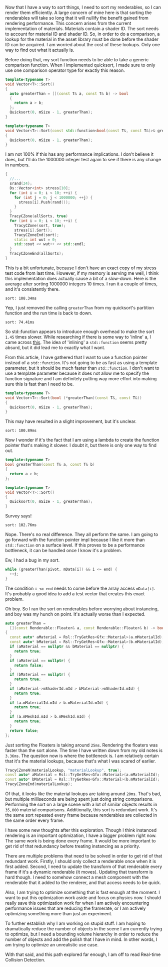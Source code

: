 Now that I have a way to sort things, I need to sort my renderables, so I can render them efficiently. A large concern of mine here is that sorting the renderables will take so long that it will nullify the benefit gained from rendering performance. This concern arises from the current implementation of materials. Materials contain a shader ID. The sort needs to account for material ID and shader ID. So, in order to do a comparison, a lookup for the material in the asset library must be done before the shader ID can be acquired. I am worried about the cost of these lookups. Only one way to find out what it actually is.

Before doing that, my sort function needs to be able to take a generic comparison function. When I implemented quicksort, I made sure to only use one comparison operator type for exactly this reason.
```cpp
template<typename T>
void Vector<T>::Sort()
{
  auto greaterThan = [](const T& a, const T& b) -> bool
  {
    return a > b;
  };
  Quicksort(0, mSize - 1, greaterThan);
}

template<typename T>
void Vector<T>::Sort(const std::function<bool(const T&, const T&)>& greaterThan)
{
  Quicksort(0, mSize - 1, greaterThan);
}
```

I am not 100% if this has any performance implications. I don't believe it does, but I'll do the 1000000 integer test again to see if there is any change in numbers.
```cpp
{
  //...
  srand(34);
  Ds::Vector<int> stress[10];
  for (int i = 0; i < 10; ++i) {
    for (int j = 0; j < 1000000; ++j) {
      stress[i].Push(rand());
    }
  }
  TracyCZone(allSorts, true)
  for (int i = 0; i < 10; ++i) {
    TracyCZone(sort, true);
    stress[i].Sort();
    TracyCZoneEnd(sort);
    static int wut = 0;
    std::cout << wut++ << std::endl;
  }
  TracyCZoneEnd(allSorts);
}
```

This is a bit unfortunate, because I don't have an exact copy of my stress test code from last time. However, if my memory is serving me well, I think this implementation does actually cause a bit of a slow-down. Here is the average after sorting 1000000 integers 10 times. I ran it a couple of times, and it's consistently there.
```
sort: 108.34ms
```

Yep, I just removed the calling `greaterThan` from my quicksort's partition function and the run time is back to down.
```
sort: 74.41ms
```

So std::function appears to introduce enough overhead to make the sort `1.45` times slower. While researching if there is some way to 'inline' a, I came across [this](https://vittorioromeo.info/index/blog/passing_functions_to_functions.html). The idea of 'inlining' a `std::function` seems pretty absurd, but it did lead me to exactly what I want.

From this article, I have gathered that I want to use a function pointer instead of a `std::function`. It's not going to be as fast as using a template parameter, but it should be much faster than `std::function`. I don't want to use a template parameter because it does not allow me to specify the function signature and I am definitely putting way more effort into making sure this is fast than I need to be.
```cpp
template<typename T>
void Vector<T>::Sort(bool (*greaterThan)(const T&, const T&))
{
  Quicksort(0, mSize - 1, greaterThan);
}
```

This may have resulted in a slight improvement, but it's unclear.
```
sort: 100.89ms
```
Now I wonder if it's the fact that I am using a lambda to create the function pointer that's making it slower. I doubt it, but there is only one way to find out.
```cpp
template<typename T>
bool greaterThan(const T& a, const T& b)
{
  return a > b;
};

template<typename T>
void Vector<T>::Sort()
{
  Quicksort(0, mSize - 1, greaterThan);
}
```
Survey says!
```
sort: 102.76ms
```

Nope. There's no real difference. They all perform the same. I am going to go forward with the function pointer impl because I like it more than `std::function` on a surface level. If this proves to be a performance bottleneck, it can be handled once I know it's a problem.

Ew, I had a bug in my sort.
```cpp
while (greaterThan(pivot, mData[i]) && i <= end) {
  ++i;
}
```
The condition `i <= end` needs to come before the array access `mData[i]`. It's probably a good idea to add a test vector that creates this exact problem.

Oh boy. So I ran the sort on renderables before worrying about instancing, and boy was my hunch on point. It's actually worse than I expected.
```cpp
auto greaterThan =
  [](const Renderable::Floater& a, const Renderable::Floater& b) -> bool
{
  const auto* aMaterial = Rsl::TryGetRes<Gfx::Material>(a.mMaterialId);
  const auto* bMaterial = Rsl::TryGetRes<Gfx::Material>(b.mMaterialId);
  if (aMaterial == nullptr && bMaterial == nullptr) {
    return true;
  }
  if (aMaterial == nullptr) {
    return false;
  }
  if (bMaterial == nullptr) {
    return true;
  }
  if (aMaterial->mShaderId.mId > bMaterial->mShaderId.mId) {
    return true;
  }
  if (a.mMaterialId.mId > b.mMaterialId.mId) {
    return true;
  }
  if (a.mMeshId.mId > b.mMeshId.mId) {
    return true;
  }
  return false;
};
```
Just sorting the Floaters is taking around `25ms`. Rendering the floaters was faster than the sort alone. The time I have written down from my old notes is `3.36ms`. The question now is where the bottleneck is. I am relatively certain that it's the material lookups, because that's what I was scared of earlier.
```cpp
TracyCZoneN(materialLookup, "materialLookup", true);
const auto* aMaterial = Rsl::TryGetRes<Gfx::Material>(a.mMaterialId);
const auto* bMaterial = Rsl::TryGetRes<Gfx::Material>(b.mMaterialId);
TracyCZoneEnd(materialLookup);
```
Of that, it looks like the material lookups are taking around `20ms`. That's bad, but multiple milliseconds are being spent just doing string comparisons. Performing the sort on a large scene with a lot of similar objects results in `35,000` material comparisons. Additionally, this sort is redundant work. It's the same sort repeated every frame because renderables are collected in the same order every frame.

I have some new thoughts after this exploration. Though I think instanced rendering is an important optimization, I have a bigger problem right now. The same work is being done every frame. It would be more important to get rid of that redundancy before treating instancing as a priority.

There are multiple problems that need to be solved in order to get rid of that redundant work. Firstly, I should only collect a renderable once when it is first added. Second, I need to update the transform of that renderable every frame if it's a dynamic renderable (it moves). Updating that transform is hard though. I need to somehow connect a mesh component with the renderable that it added to the renderer, and that access needs to be quick.

Also, I am trying to optimize something that is fast enough at the moment. I want to put this optimization work aside and focus on physics now. I should really save this optimization work for when I am actively encountering performance issues that are reducing the framerate, or I am actively optimizing something more than just an experiment.

To further establish why I am working on stupid stuff. I am hoping to dramatically reduce the number of objects in the scene I am currently trying to optimize, but I need a bounding volume hierarchy in order to reduce the number of objects and add the polish that I have in mind. In other words, I am trying to optimize an unrealistic use case.

With that said, and this path explored far enough, I am off to read Real-time Collision Detection.
